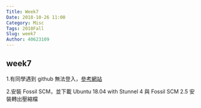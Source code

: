 ```yaml
---
Title: Week7
Date: 2018-10-26 11:00
Category: Misc
Tags: 2018Fall
Slug: week7
Author: 40623109
---
```



<!-- PELICAN_END_SUMMARY -->

week7
----

1.有同學遇到 github 無法登入，<a href="https://github.com/mdecourse/cadp2018/issues/11">參考網站</a>

2.安裝 Fossil SCM，並下載 Ubuntu 18.04 with Stunnel 4 與 Fossil SCM 2.5 安裝轉出壓縮檔